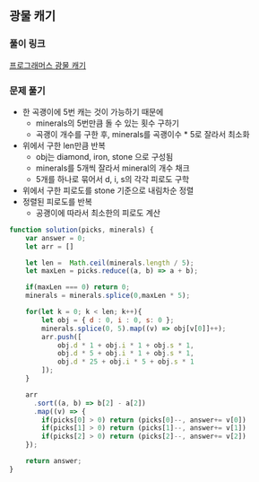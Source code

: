 ## 광물 캐기

### 풀이 링크

[프로그래머스 광물 캐기](https://school.programmers.co.kr/learn/courses/30/lessons/172927)

### 문제 풀기

- 한 곡괭이에 5번 캐는 것이 가능하기 때문에
  - minerals의 5번만큼 돌 수 있는 횟수 구하기
  - 곡괭이 개수를 구한 후, minerals를 곡괭이수 * 5로 잘라서 최소화
- 위에서 구한 len만큼 반복
  - obj는 diamond, iron, stone 으로 구성됨
  - minerals를 5개씩 잘라서 mineral의 개수 채크
  - 5개를 하나로 묶어서 d, i, s의 각각 피로도 구학
- 위에서 구한 피로도를 stone 기준으로 내림차순 정렬
- 정렬된 피로도를 반복 
  - 공괭이에 따라서 최소한의 피로도 계산

```javascript
function solution(picks, minerals) {
    var answer = 0;
    let arr = []

    let len =  Math.ceil(minerals.length / 5);
    let maxLen = picks.reduce((a, b) => a + b);

    if(maxLen === 0) return 0;
    minerals = minerals.splice(0,maxLen * 5);

    for(let k = 0; k < len; k++){
        let obj = { d : 0, i : 0, s: 0 };
        minerals.splice(0, 5).map((v) => obj[v[0]]++);
        arr.push([
            obj.d * 1 + obj.i * 1 + obj.s * 1,
            obj.d * 5 + obj.i * 1 + obj.s * 1,
            obj.d * 25 + obj.i * 5 + obj.s * 1
        ]);
    }

    arr
      .sort((a, b) => b[2] - a[2])
      .map((v) => {
        if(picks[0] > 0) return (picks[0]--, answer+= v[0])
        if(picks[1] > 0) return (picks[1]--, answer+= v[1])
        if(picks[2] > 0) return (picks[2]--, answer+= v[2])
    });

    return answer;
}
```
